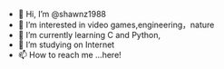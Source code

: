 - 👋 Hi, I’m @shawnz1988
- 👀 I’m interested in video games,engineering，nature
- 🌱 I’m currently learning C and Python,
- 💞️ I’m studying on Internet
- 📫 How to reach me ...here!

<!---
zx200604008/zx200604008 is a ✨ special ✨ repository because its `README.md` (this file) appears on your GitHub profile.
You can click the Preview link to take a look at your changes.
--->
